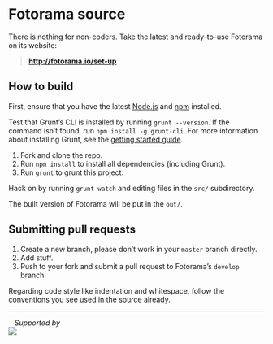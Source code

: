 # Fotorama source

There is nothing for non-coders. Take the latest and ready-to-use Fotorama on its website:<br>
> **http://fotorama.io/set-up**

## How to build
First, ensure that you have the latest [Node.js](http://nodejs.org/) and [npm](http://npmjs.org/) installed.

Test that Grunt’s CLI is installed by running `grunt --version`.  If the command isn’t found, run `npm install -g grunt-cli`.  For more information about installing Grunt, see the [getting started guide](http://gruntjs.com/getting-started).

1. Fork and clone the repo.
2. Run `npm install` to install all dependencies (including Grunt).
3. Run `grunt` to grunt this project.

Hack on by running `grunt watch` and editing files in the `src/` subdirectory.

The built version of Fotorama will be put in the `out/`.

## Submitting pull requests
1. Create a new branch, please don’t work in your `master` branch directly.
2. Add stuff.
3. Push to your fork and submit a pull request to Fotorama’s `develop` branch.

Regarding code style like indentation and whitespace, follow the conventions you see used in the source already.

<hr>

   _Supported by_<br>
<a href="https://uploadcare.com/?utm_source=github&utm_campaign=fotorama"><img src="https://ucarecdn.com/74c4d283-f7cf-45d7-924c-fc77345585af/uc-logo-horizontal.svg"></a>

